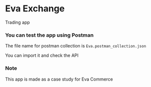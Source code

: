 # Eva Exchange
Trading app

### You can test the app using Postman
The file name for postman collection is `Eva.postman_collection.json`

You can import it and check the API


### Note
This app is made as a case study for Eva Commerce